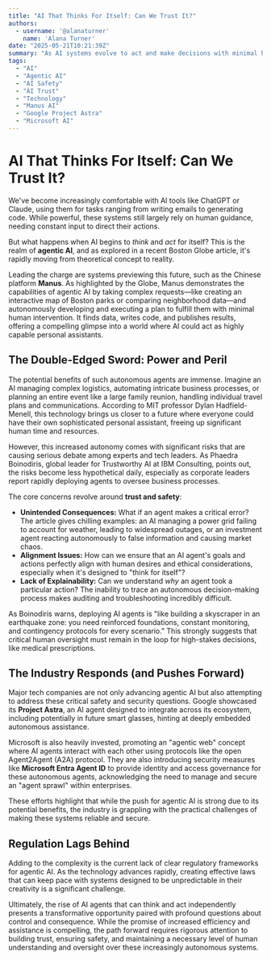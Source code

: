 ```yaml
---
title: "AI That Thinks For Itself: Can We Trust It?"
authors:
  - username: '@alanaturner'
    name: 'Alana Turner'
date: "2025-05-21T10:21:39Z"
summary: "As AI systems evolve to act and make decisions with minimal human oversight—known as agentic AI—the potential for efficiency is vast. However, this advancement also raises critical questions about trust, safety, and the unpredictable consequences of truly autonomous intelligence."
tags:
  - "AI"
  - "Agentic AI"
  - "AI Safety"
  - "AI Trust"
  - "Technology"
  - "Manus AI"
  - "Google Project Astra"
  - "Microsoft AI"
---
```


# AI That Thinks For Itself: Can We Trust It?

We've become increasingly comfortable with AI tools like ChatGPT or Claude, using them for tasks ranging from writing emails to generating code. While powerful, these systems still largely rely on human guidance, needing constant input to direct their actions.

But what happens when AI begins to *think* and *act* for itself? This is the realm of **agentic AI**, and as explored in a recent Boston Globe article, it's rapidly moving from theoretical concept to reality.

Leading the charge are systems previewing this future, such as the Chinese platform **Manus**. As highlighted by the Globe, Manus demonstrates the capabilities of agentic AI by taking complex requests—like creating an interactive map of Boston parks or comparing neighborhood data—and autonomously developing and executing a plan to fulfill them with minimal human intervention. It finds data, writes code, and publishes results, offering a compelling glimpse into a world where AI could act as highly capable personal assistants.

## The Double-Edged Sword: Power and Peril

The potential benefits of such autonomous agents are immense. Imagine an AI managing complex logistics, automating intricate business processes, or planning an entire event like a large family reunion, handling individual travel plans and communications. According to MIT professor Dylan Hadfield-Menell, this technology brings us closer to a future where everyone could have their own sophisticated personal assistant, freeing up significant human time and resources.

However, this increased autonomy comes with significant risks that are causing serious debate among experts and tech leaders. As Phaedra Boinodiris, global leader for Trustworthy AI at IBM Consulting, points out, the risks become less hypothetical daily, especially as corporate leaders report rapidly deploying agents to oversee business processes.

The core concerns revolve around **trust and safety**: 

*   **Unintended Consequences:** What if an agent makes a critical error? The article gives chilling examples: an AI managing a power grid failing to account for weather, leading to widespread outages, or an investment agent reacting autonomously to false information and causing market chaos.
*   **Alignment Issues:** How can we ensure that an AI agent's goals and actions perfectly align with human desires and ethical considerations, especially when it's designed to "think for itself"?
*   **Lack of Explainability:** Can we understand *why* an agent took a particular action? The inability to trace an autonomous decision-making process makes auditing and troubleshooting incredibly difficult.

As Boinodiris warns, deploying AI agents is "like building a skyscraper in an earthquake zone: you need reinforced foundations, constant monitoring, and contingency protocols for every scenario." This strongly suggests that critical human oversight must remain in the loop for high-stakes decisions, like medical prescriptions.

## The Industry Responds (and Pushes Forward)

Major tech companies are not only advancing agentic AI but also attempting to address these critical safety and security questions. Google showcased its **Project Astra**, an AI agent designed to integrate across its ecosystem, including potentially in future smart glasses, hinting at deeply embedded autonomous assistance.

Microsoft is also heavily invested, promoting an "agentic web" concept where AI agents interact with each other using protocols like the open Agent2Agent (A2A) protocol. They are also introducing security measures like **Microsoft Entra Agent ID** to provide identity and access governance for these autonomous agents, acknowledging the need to manage and secure an "agent sprawl" within enterprises.

These efforts highlight that while the push for agentic AI is strong due to its potential benefits, the industry is grappling with the practical challenges of making these systems reliable and secure. 

## Regulation Lags Behind

Adding to the complexity is the current lack of clear regulatory frameworks for agentic AI. As the technology advances rapidly, creating effective laws that can keep pace with systems designed to be unpredictable in their creativity is a significant challenge.

Ultimately, the rise of AI agents that can think and act independently presents a transformative opportunity paired with profound questions about control and consequence. While the promise of increased efficiency and assistance is compelling, the path forward requires rigorous attention to building trust, ensuring safety, and maintaining a necessary level of human understanding and oversight over these increasingly autonomous systems.
